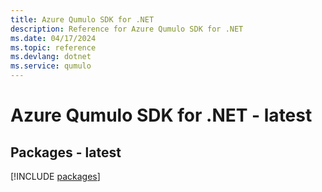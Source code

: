 ```yaml
---
title: Azure Qumulo SDK for .NET
description: Reference for Azure Qumulo SDK for .NET
ms.date: 04/17/2024
ms.topic: reference
ms.devlang: dotnet
ms.service: qumulo
---
```

# Azure Qumulo SDK for .NET - latest
## Packages - latest
[!INCLUDE [packages](qumulo-index.md)]